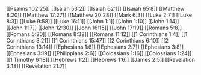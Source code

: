[[Psalms 102:25]]
[[Isaiah 53:2]]
[[Isaiah 62:1]]
[[Isaiah 65:8]]
[[Matthew 8:20]]
[[Matthew 17:27]]
[[Matthew 20:28]]
[[Mark 6:3]]
[[Luke 2:7]]
[[Luke 8:3]]
[[Luke 9:58]]
[[Luke 16:11]]
[[John 1:1]]
[[John 1:10]]
[[John 1:14]]
[[John 1:17]]
[[John 12:30]]
[[John 16:15]]
[[John 17:19]]
[[Romans 5:8]]
[[Romans 5:20]]
[[Romans 8:32]]
[[Romans 11:12]]
[[1 Corinthians 1:4]]
[[1 Corinthians 3:21]]
[[1 Corinthians 15:47]]
[[2 Corinthians 6:10]]
[[2 Corinthians 13:14]]
[[Ephesians 1:6]]
[[Ephesians 2:7]]
[[Ephesians 3:8]]
[[Ephesians 3:19]]
[[Philippians 2:6]]
[[Colossians 1:16]]
[[Colossians 1:24]]
[[1 Timothy 6:18]]
[[Hebrews 1:2]]
[[Hebrews 1:6]]
[[James 2:5]]
[[Revelation 3:18]]
[[Revelation 21:7]]
